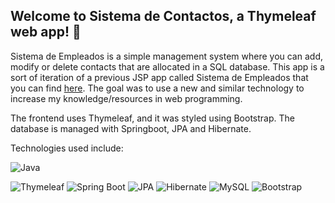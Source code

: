 ## Welcome to Sistema de Contactos, a Thymeleaf web app! 🚀

Sistema de Empleados is a simple management system where you can add, modify or delete contacts that are allocated in a SQL database. This app is a sort of iteration of a previous JSP app called Sistema de Empleados that you can find [here](https://github.com/ori0nis/sistema-empleados-jsp). The goal was to use a new and similar technology to increase my knowledge/resources in web programming.

The frontend uses Thymeleaf, and it was styled using Bootstrap. The database is managed with Springboot, JPA and Hibernate.

Technologies used include:

![Java](https://img.shields.io/badge/java-%23ED8B00.svg?style=for-the-badge&logo=openjdk&logoColor=white)

![Thymeleaf](https://img.shields.io/badge/Thymeleaf-Spring%20Boot-brightgreen.svg?style=for-the-badge&logo=spring&logoColor=white)
![Spring Boot](https://img.shields.io/badge/Spring%20Boot-3.4.2-brightgreen.svg?style=for-the-badge&logo=spring&logoColor=white)
![JPA](https://img.shields.io/badge/JPA-2.2-blue.svg?style=for-the-badge&logo=java&logoColor=white)
![Hibernate](https://img.shields.io/badge/Hibernate-6.5.10-red.svg?style=for-the-badge&logo=hibernate&logoColor=white)
![MySQL](https://img.shields.io/badge/MySQL-Database-blue.svg?style=for-the-badge&logo=mysql&logoColor=white)
![Bootstrap](https://img.shields.io/badge/Bootstrap-563D7C.svg?style=for-the-badge&logo=bootstrap&logoColor=white)
